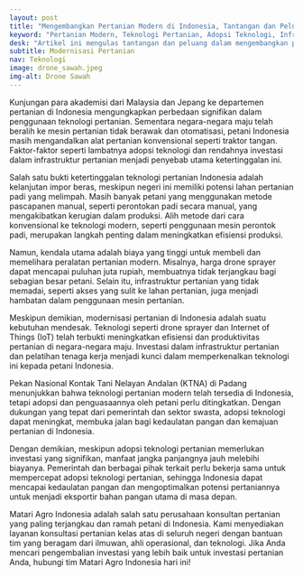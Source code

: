 ```yaml
---
layout: post
title: "Mengembangkan Pertanian Modern di Indonesia, Tantangan dan Peluang di Era Teknologi"
keyword: "Pertanian Modern, Teknologi Pertanian, Adopsi Teknologi, Infrastruktur Pertanian, Pembangunan Pertanian, Modernisasi Pertanian"
desk: "Artikel ini mengulas tantangan dan peluang dalam mengembangkan pertanian modern di Indonesia dengan fokus pada adopsi teknologi pertanian. Artikel ini mendorong pemerintah dan para pemangku kepentingan untuk meningkatkan investasi dan dukungan dalam memperkenalkan teknologi pertanian kekinian kepada petani di Indonesia"
subtitle: Modernisasi Pertanian
nav: Teknologi
image: drone_sawah.jpeg
img-alt: Drone Sawah
---
```



Kunjungan para akademisi dari Malaysia dan Jepang ke departemen pertanian di Indonesia mengungkapkan perbedaan signifikan dalam penggunaan teknologi pertanian. Sementara negara-negara maju telah beralih ke mesin pertanian tidak berawak dan otomatisasi, petani Indonesia masih mengandalkan alat pertanian konvensional seperti traktor tangan. Faktor-faktor seperti lambatnya adopsi teknologi dan rendahnya investasi dalam infrastruktur pertanian menjadi penyebab utama ketertinggalan ini.

Salah satu bukti ketertinggalan teknologi pertanian Indonesia adalah kelanjutan impor beras, meskipun negeri ini memiliki potensi lahan pertanian padi yang melimpah. Masih banyak petani yang menggunakan metode pascapanen manual, seperti perontokan padi secara manual, yang mengakibatkan kerugian dalam produksi. Alih metode dari cara konvensional ke teknologi modern, seperti penggunaan mesin perontok padi, merupakan langkah penting dalam meningkatkan efisiensi produksi.

Namun, kendala utama adalah biaya yang tinggi untuk membeli dan memelihara peralatan pertanian modern. Misalnya, harga drone sprayer dapat mencapai puluhan juta rupiah, membuatnya tidak terjangkau bagi sebagian besar petani. Selain itu, infrastruktur pertanian yang tidak memadai, seperti akses yang sulit ke lahan pertanian, juga menjadi hambatan dalam penggunaan mesin pertanian.

Meskipun demikian, modernisasi pertanian di Indonesia adalah suatu kebutuhan mendesak. Teknologi seperti drone sprayer dan Internet of Things (IoT) telah terbukti meningkatkan efisiensi dan produktivitas pertanian di negara-negara maju. Investasi dalam infrastruktur pertanian dan pelatihan tenaga kerja menjadi kunci dalam memperkenalkan teknologi ini kepada petani Indonesia.

Pekan Nasional Kontak Tani Nelayan Andalan (KTNA) di Padang menunjukkan bahwa teknologi pertanian modern telah tersedia di Indonesia, tetapi adopsi dan penguasaannya oleh petani perlu ditingkatkan. Dengan dukungan yang tepat dari pemerintah dan sektor swasta, adopsi teknologi dapat meningkat, membuka jalan bagi kedaulatan pangan dan kemajuan pertanian di Indonesia.

Dengan demikian, meskipun adopsi teknologi pertanian memerlukan investasi yang signifikan, manfaat jangka panjangnya jauh melebihi biayanya. Pemerintah dan berbagai pihak terkait perlu bekerja sama untuk mempercepat adopsi teknologi pertanian, sehingga Indonesia dapat mencapai kedaulatan pangan dan mengoptimalkan potensi pertaniannya untuk menjadi eksportir bahan pangan utama di masa depan.

Matari Agro Indonesia adalah salah satu perusahaan konsultan pertanian yang paling terjangkau dan ramah petani di Indonesia. Kami menyediakan layanan konsultasi pertanian kelas atas di seluruh negeri dengan bantuan tim yang beragam dari ilmuwan, ahli operasional, dan teknologi. Jika Anda mencari pengembalian investasi yang lebih baik untuk investasi pertanian Anda, hubungi tim Matari Agro Indonesia hari ini!
